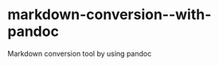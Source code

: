 markdown-conversion--with-pandoc
================================

Markdown conversion tool by using pandoc
